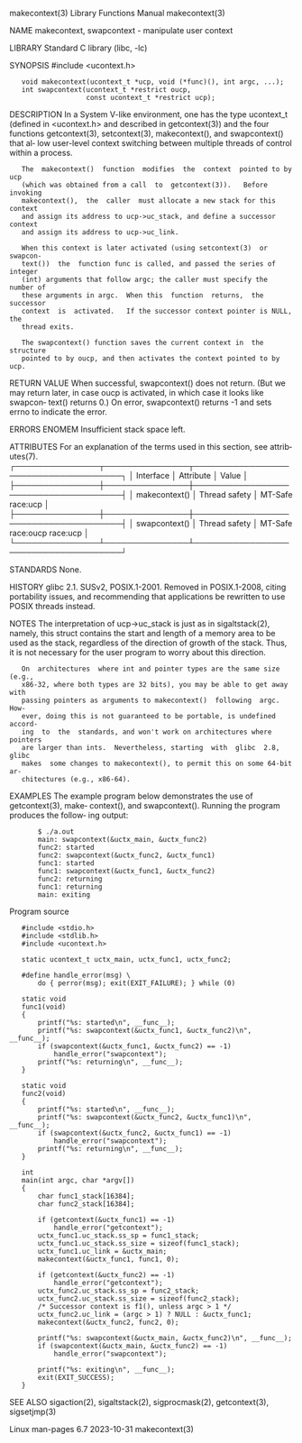 makecontext(3)             Library Functions Manual             makecontext(3)

NAME
       makecontext, swapcontext - manipulate user context

LIBRARY
       Standard C library (libc, -lc)

SYNOPSIS
       #include <ucontext.h>

       void makecontext(ucontext_t *ucp, void (*func)(), int argc, ...);
       int swapcontext(ucontext_t *restrict oucp,
                       const ucontext_t *restrict ucp);

DESCRIPTION
       In a System V-like environment, one has the type ucontext_t (defined in
       <ucontext.h>  and  described  in  getcontext(3)) and the four functions
       getcontext(3), setcontext(3), makecontext(), and swapcontext() that al‐
       low user-level context switching between multiple  threads  of  control
       within a process.

       The  makecontext()  function  modifies  the  context  pointed to by ucp
       (which was obtained from a call  to  getcontext(3)).   Before  invoking
       makecontext(),  the  caller  must allocate a new stack for this context
       and assign its address to ucp->uc_stack, and define a successor context
       and assign its address to ucp->uc_link.

       When this context is later activated (using setcontext(3)  or  swapcon‐
       text())  the  function func is called, and passed the series of integer
       (int) arguments that follow argc; the caller must specify the number of
       these arguments in argc.  When this  function  returns,  the  successor
       context  is  activated.   If the successor context pointer is NULL, the
       thread exits.

       The swapcontext() function saves the current context in  the  structure
       pointed to by oucp, and then activates the context pointed to by ucp.

RETURN VALUE
       When  successful,  swapcontext()  does  not return.  (But we may return
       later, in case oucp is activated, in which case it looks like  swapcon‐
       text()  returns  0.)  On error, swapcontext() returns -1 and sets errno
       to indicate the error.

ERRORS
       ENOMEM Insufficient stack space left.

ATTRIBUTES
       For an explanation of the terms  used  in  this  section,  see  attrib‐
       utes(7).
       ┌───────────────┬───────────────┬─────────────────────────────────────┐
       │ Interface     │ Attribute     │ Value                               │
       ├───────────────┼───────────────┼─────────────────────────────────────┤
       │ makecontext() │ Thread safety │ MT-Safe race:ucp                    │
       ├───────────────┼───────────────┼─────────────────────────────────────┤
       │ swapcontext() │ Thread safety │ MT-Safe race:oucp race:ucp          │
       └───────────────┴───────────────┴─────────────────────────────────────┘

STANDARDS
       None.

HISTORY
       glibc  2.1.   SUSv2,  POSIX.1-2001.   Removed  in  POSIX.1-2008, citing
       portability issues, and recommending that applications be rewritten  to
       use POSIX threads instead.

NOTES
       The  interpretation  of  ucp->uc_stack  is  just  as in sigaltstack(2),
       namely, this struct contains the start and length of a memory  area  to
       be  used  as  the  stack,  regardless of the direction of growth of the
       stack.  Thus, it is not necessary for the user program to  worry  about
       this direction.

       On  architectures  where int and pointer types are the same size (e.g.,
       x86-32, where both types are 32 bits), you may be able to get away with
       passing pointers as arguments to makecontext()  following  argc.   How‐
       ever, doing this is not guaranteed to be portable, is undefined accord‐
       ing  to  the  standards, and won't work on architectures where pointers
       are larger than ints.  Nevertheless, starting  with  glibc  2.8,  glibc
       makes  some changes to makecontext(), to permit this on some 64-bit ar‐
       chitectures (e.g., x86-64).

EXAMPLES
       The example program below demonstrates the use of getcontext(3),  make‐
       context(), and swapcontext().  Running the program produces the follow‐
       ing output:

           $ ./a.out
           main: swapcontext(&uctx_main, &uctx_func2)
           func2: started
           func2: swapcontext(&uctx_func2, &uctx_func1)
           func1: started
           func1: swapcontext(&uctx_func1, &uctx_func2)
           func2: returning
           func1: returning
           main: exiting

   Program source

       #include <stdio.h>
       #include <stdlib.h>
       #include <ucontext.h>

       static ucontext_t uctx_main, uctx_func1, uctx_func2;

       #define handle_error(msg) \
           do { perror(msg); exit(EXIT_FAILURE); } while (0)

       static void
       func1(void)
       {
           printf("%s: started\n", __func__);
           printf("%s: swapcontext(&uctx_func1, &uctx_func2)\n", __func__);
           if (swapcontext(&uctx_func1, &uctx_func2) == -1)
               handle_error("swapcontext");
           printf("%s: returning\n", __func__);
       }

       static void
       func2(void)
       {
           printf("%s: started\n", __func__);
           printf("%s: swapcontext(&uctx_func2, &uctx_func1)\n", __func__);
           if (swapcontext(&uctx_func2, &uctx_func1) == -1)
               handle_error("swapcontext");
           printf("%s: returning\n", __func__);
       }

       int
       main(int argc, char *argv[])
       {
           char func1_stack[16384];
           char func2_stack[16384];

           if (getcontext(&uctx_func1) == -1)
               handle_error("getcontext");
           uctx_func1.uc_stack.ss_sp = func1_stack;
           uctx_func1.uc_stack.ss_size = sizeof(func1_stack);
           uctx_func1.uc_link = &uctx_main;
           makecontext(&uctx_func1, func1, 0);

           if (getcontext(&uctx_func2) == -1)
               handle_error("getcontext");
           uctx_func2.uc_stack.ss_sp = func2_stack;
           uctx_func2.uc_stack.ss_size = sizeof(func2_stack);
           /* Successor context is f1(), unless argc > 1 */
           uctx_func2.uc_link = (argc > 1) ? NULL : &uctx_func1;
           makecontext(&uctx_func2, func2, 0);

           printf("%s: swapcontext(&uctx_main, &uctx_func2)\n", __func__);
           if (swapcontext(&uctx_main, &uctx_func2) == -1)
               handle_error("swapcontext");

           printf("%s: exiting\n", __func__);
           exit(EXIT_SUCCESS);
       }

SEE ALSO
       sigaction(2),     sigaltstack(2),     sigprocmask(2),    getcontext(3),
       sigsetjmp(3)

Linux man-pages 6.7               2023-10-31                    makecontext(3)
